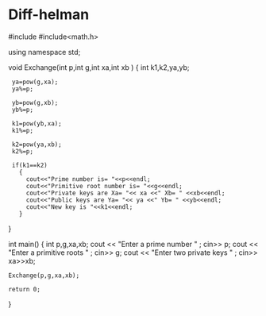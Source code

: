 # Diff-helman
#include <iostream>
#include<math.h>

using namespace std;

void Exchange(int p,int g,int xa,int xb )
{
     int k1,k2,ya,yb;

     ya=pow(g,xa);
     ya%=p;

     yb=pow(g,xb);
     yb%=p;

     k1=pow(yb,xa);
     k1%=p;

     k2=pow(ya,xb);
     k2%=p;

     if(k1==k2)
       {
         cout<<"Prime number is= "<<p<<endl;
         cout<<"Primitive root number is= "<<g<<endl;
         cout<<"Private keys are Xa= "<< xa <<" Xb= " <<xb<<endl;
         cout<<"Public keys are Ya= "<< ya <<" Yb= " <<yb<<endl;
         cout<<"New key is "<<k1<<endl;
       }
}



int main()
{
    int p,g,xa,xb;
    cout << "Enter a prime number " ;
    cin>> p;
    cout << "Enter a primitive roots " ;
    cin>> g;
    cout << "Enter two private keys " ;
    cin>> xa>>xb;

    Exchange(p,g,xa,xb);

    return 0;
}
